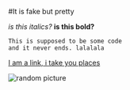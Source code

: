 #It is fake but pretty

*is this italics?*
**is this bold?**

    This is supposed to be some code
    and it never ends. lalalala

[I am a link, i take you places](https://www.google.com)

![random picture](https://pbs.twimg.com/profile_images/675002642196729857/A0OpcJpA.png)